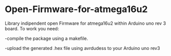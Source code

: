 # Open-Firmware-for-atmega16u2
Library indipendent open Firmware for atmega16u2 within Arduino uno rev 3 board.
To work you need:

-compile the package using a makefile.

-upload the generated .hex file using avrdudess to your Arduino uno rev3

